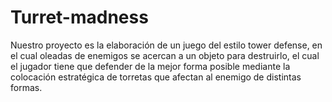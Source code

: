 # Turret-madness
Nuestro proyecto es la elaboración de un juego del estilo tower defense, en el cual oleadas de enemigos se acercan
a un objeto para destruirlo, el cual el jugador tiene que defender de la mejor forma posible mediante la colocación
estratégica de torretas que afectan al enemigo de distintas formas.

